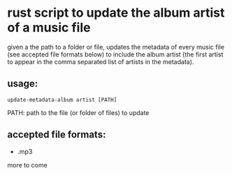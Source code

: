  # rust script to update the album artist of a music file
given a the path to a folder or file, updates the metadata of every music file (see accepted file formats below) to include the album artist (the first artist to appear in the comma separated list of artists in the metadata).

 ## usage: 
`update-metadata-album artist [PATH]`

PATH: path to the file (or folder of files) to update


 ## accepted file formats:
 - .mp3
 
more to come
